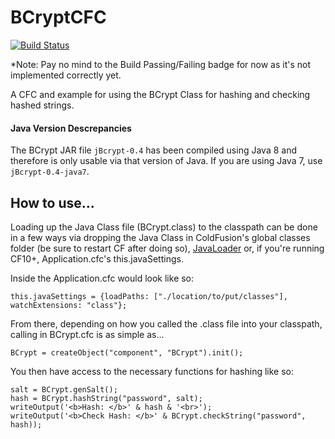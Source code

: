 BCryptCFC
=========

[![Build Status](https://travis-ci.org/cfchef/BCryptCFC.svg?branch=master)](https://travis-ci.org/cfchef/BCryptCFC)

*Note: Pay no mind to the Build Passing/Failing badge for now as it's not implemented correctly yet.

A CFC and example for using the BCrypt Class for hashing and checking hashed strings.

#### Java Version Descrepancies

The BCrypt JAR file `jBcrypt-0.4` has been compiled using Java 8 and therefore is only usable via that version of Java. If you are using Java 7, use `jBcrypt-0.4-java7`. 

## How to use...

Loading up the Java Class file (BCrypt.class) to the classpath can be done in a few ways via dropping the Java Class in ColdFusion's global classes folder (be sure to restart CF after doing so), [JavaLoader](https://github.com/markmandel/JavaLoader) or, if you're running CF10+, Application.cfc's this.javaSettings.

Inside the Application.cfc would look like so:

`this.javaSettings = {loadPaths: ["./location/to/put/classes"], watchExtensions: "class"};`

From there, depending on how you called the .class file into your classpath, calling in BCrypt.cfc is as simple as...

`BCrypt = createObject("component", "BCrypt").init();`

You then have access to the necessary functions for hashing like so:

```
salt = BCrypt.genSalt();
hash = BCrypt.hashString("password", salt);
writeOutput('<b>Hash: </b>' & hash & '<br>');
writeOutput('<b>Check Hash: </b>' & BCrypt.checkString("password", hash));
```
